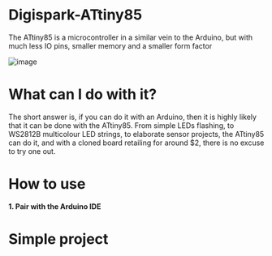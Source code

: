 # Digispark-ATtiny85
The ATtiny85 is a microcontroller in a similar vein to the Arduino, but with much less IO pins, smaller memory and a smaller form factor

![image](https://user-images.githubusercontent.com/83519387/141671925-7821b8c8-eb35-42a3-b0bf-92c9fe209867.png)

# What can I do with it?
 The short answer is, if you can do it with an Arduino, then it is highly likely that it can be done with the ATtiny85. From simple LEDs flashing, to WS2812B multicolour LED strings, to elaborate sensor projects, the ATtiny85 can do it, and with a cloned board retailing for around $2, there is no excuse to try one out.
# How to use
**1. Pair with the Arduino IDE**

# Simple project
